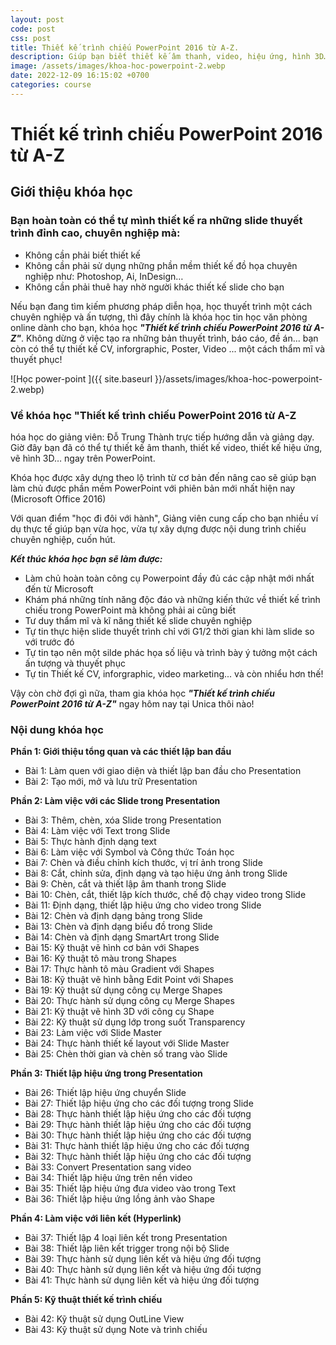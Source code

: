 ```yaml
---
layout: post
code: post
css: post
title: Thiết kế trình chiếu PowerPoint 2016 từ A-Z.
description: Giúp bạn biết thiết kế âm thanh, video, hiệu ứng, hình 3D… ngay trên PowerPoint 2016 một cách chuyên nghiệp, đỉnh cao mà không cần biết Photoshop, giúp bạn có được những slide thuyết trình ấn tượng
image: /assets/images/khoa-hoc-powerpoint-2.webp
date: 2022-12-09 16:15:02 +0700
categories: course
---
```


# **Thiết kế trình chiếu PowerPoint 2016 từ A-Z**

## Giới thiệu khóa học

### Bạn hoàn toàn có thể tự mình thiết kế ra những slide thuyết trình đỉnh cao, chuyên nghiệp mà:

- Không cần phải biết thiết kế
- Không cần phải sử dụng những phần mềm thiết kế đồ họa chuyên nghiệp như: Photoshop, Ai, InDesign…
- Không cần phải thuê hay nhờ người khác thiết kế slide cho bạn

Nếu bạn đang tìm kiếm phương pháp diễn họa, học thuyết trình một cách chuyên nghiệp và ấn tượng, thì đây chính là khóa học tin học văn phòng online dành cho bạn, khóa học ***"Thiết kế trình chiếu PowerPoint 2016 từ A-Z"***. Không dừng ở việc tạo ra những bản thuyết trình, báo cáo, đề án... bạn còn có thể tự thiết kế CV, inforgraphic, Poster, Video ... một cách thẩm mĩ và thuyết phục!

![Học power-point ]({{ site.baseurl }}/assets/images/khoa-hoc-powerpoint-2.webp)

### Về khóa học  "Thiết kế trình chiếu PowerPoint 2016 từ A-Z

hóa học do giảng viên: Đỗ Trung Thành trực tiếp hướng dẫn và giảng dạy. Giờ đây bạn đã có thể tự thiết kế âm thanh, thiết kế video, thiết kế hiệu ứng, vẽ hình 3D… ngay trên PowerPoint.

Khóa học được xây dựng theo lộ trình từ cơ bản đến nâng cao sẽ giúp bạn làm chủ được phần mềm PowerPoint với phiên bản mới nhất hiện nay (Microsoft Office 2016)

Với quan điểm "học đi đôi với hành", Giảng viên cung cấp cho bạn nhiều ví dụ thực tế giúp bạn vừa học, vừa tự xây dựng được nội dung trình chiếu chuyên nghiệp, cuốn hút.

***Kết thúc khóa học bạn sẽ làm được:***

-  Làm chủ hoàn toàn công cụ Powerpoint đầy đủ các cập nhật mới nhất đến từ Microsoft  
- Khám phá những tính năng độc đáo và những kiến thức về thiết kế trình chiếu trong PowerPoint mà không phải ai cũng biết
- Tư duy thẩm mĩ và kĩ năng thiết kế slide chuyên nghiệp
- Tự tin thực hiện slide thuyết trình chỉ với G1/2 thời gian khi làm slide so với trước đó
- Tự tin tạo nên một silde phác họa số liệu và trình bày ý tưởng một cách ấn tượng và thuyết phục 
- Tự tin Thiết kế CV, inforgraphic, video marketing... và còn nhiểu hơn thế!

Vậy còn chờ đợi gì nữa, tham gia khóa học ***"Thiết kế trình chiếu PowerPoint 2016 từ A-Z"*** ngay hôm nay tại Unica  thôi nào!

### Nội dung khóa học

**Phần 1: Giới thiệu tổng quan và các thiết lập ban đầu**
- Bài 1: Làm quen với giao diện và thiết lập ban đầu cho Presentation
- Bài 2: Tạo mới, mở và lưu trữ Presentation

**Phần 2: Làm việc với các Slide trong Presentation**
- Bài 3: Thêm, chèn, xóa Slide trong Presentation
- Bài 4: Làm việc với Text trong Slide
- Bài 5: Thực hành định dạng text
- Bài 6: Làm việc với Symbol và Công thức Toán học
- Bài 7: Chèn và điều chỉnh kích thước, vị trí ảnh trong Slide
- Bài 8: Cắt, chỉnh sửa, định dạng và tạo hiệu ứng ảnh trong Slide
- Bài 9: Chèn, cắt và thiết lập âm thanh trong Slide
- Bài 10: Chèn, cắt, thiết lập kích thước, chế độ chạy video trong Slide
- Bài 11: Định dạng, thiết lập hiệu ứng cho video trong Slide
- Bài 12: Chèn và định dạng bảng trong Slide
- Bài 13: Chèn và định dạng biểu đồ trong Slide
- Bài 14: Chèn và định dạng SmartArt trong Slide
- Bài 15: Kỹ thuật vẽ hình cơ bản với Shapes
- Bài 16: Kỹ thuật tô màu trong Shapes
- Bài 17: Thực hành tô màu Gradient với Shapes
- Bài 18: Kỹ thuật vẽ hình bằng Edit Point với Shapes
- Bài 19: Kỹ thuật sử dụng công cụ Merge Shapes
- Bài 20: Thực hành sử dụng công cụ Merge Shapes
- Bài 21: Kỹ thuật vẽ hình 3D với công cụ Shape
- Bài 22: Kỹ thuật sử dụng lớp trong suốt Transparency
- Bài 23: Làm việc với Slide Master
- Bài 24: Thực hành thiết kế layout với Slide Master
- Bài 25: Chèn thời gian và chèn số trang vào Slide

**Phần 3: Thiết lập hiệu ứng trong Presentation**
- Bài 26: Thiết lập hiệu ứng chuyển Slide
- Bài 27: Thiết lập hiệu ứng cho các đối tượng trong Slide
- Bài 28: Thực hành thiết lập hiệu ứng cho các đối tượng 
- Bài 29: Thực hành thiết lập hiệu ứng cho các đối tượng 
- Bài 30: Thực hành thiết lập hiệu ứng cho các đối tượng 
- Bài 31: Thực hành thiết lập hiệu ứng cho các đối tượng 
- Bài 32: Thực hành thiết lập hiệu ứng cho các đối tượng 
- Bài 33: Convert Presentation sang video
- Bài 34: Thiết lập hiệu ứng trên nền video
- Bài 35: Thiết lập hiệu ứng đưa video vào trong Text
- Bài 36: Thiết lập hiệu ứng lồng ảnh vào Shape

**Phần 4: Làm việc với liên kết (Hyperlink)**
- Bài 37: Thiết lập 4 loại liên kết trong Presentation
- Bài 38: Thiết lập liên kết trigger trong nội bộ Slide
- Bài 39: Thực hành sử dụng liên kết và hiệu ứng đối tượng 
- Bài 40: Thực hành sử dụng liên kết và hiệu ứng đối tượng 
- Bài 41: Thực hành sử dụng liên kết và hiệu ứng đối tượng 

**Phần 5: Kỹ thuật thiết kế trình chiếu**
- Bài 42: Kỹ thuật sử dụng OutLine View
- Bài 43: Kỹ thuật sử dụng Note và trình chiếu
